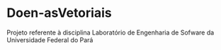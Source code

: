 # Doen-asVetoriais
Projeto referente à disciplina Laboratório de Engenharia de Sofware da Universidade Federal do Pará 
